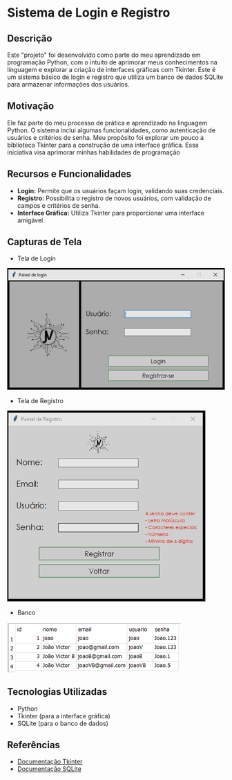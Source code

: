 # Sistema de Login e Registro

## Descrição
Este "projeto" foi desenvolvido como parte do meu aprendizado em programação Python, com o intuito de aprimorar meus conhecimentos na linguagem e explorar a criação de interfaces gráficas com Tkinter. Este é um sistema básico de login e registro que utiliza um banco de dados SQLite para armazenar informações dos usuários. 

## Motivação
Ele faz parte do meu processo de prática e aprendizado na linguagem Python. O sistema inclui algumas funcionalidades, como autenticação de usuários e critérios de senha. Meu propósito foi explorar um pouco a biblioteca Tkinter para a construção de uma interface gráfica. Essa iniciativa visa aprimorar minhas habilidades de programação

## Recursos e Funcionalidades
- **Login:** Permite que os usuários façam login, validando suas credenciais.
- **Registro:** Possibilita o registro de novos usuários, com validação de campos e critérios de senha.
- **Interface Gráfica:** Utiliza Tkinter para proporcionar uma interface amigável.

## Capturas de Tela
- Tela de Login

![Login](/imgs/login.png)
- Tela de Registro

![Registro](/imgs/registro.png)
- Banco

![Banco](/imgs/banco.png)


## Tecnologias Utilizadas
- Python
- Tkinter (para a interface gráfica)
- SQLite (para o banco de dados)

## Referências
- [Documentação Tkinter](https://docs.python.org/3/library/tkinter.html)
- [Documentação SQLite](https://docs.python.org/3/library/sqlite3.html)
